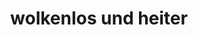 ---
title: "wolkenlos und heiter"
url: /wendlingen-am-neckar/wolkenlos-und-heiter/
shop: Andenken
---